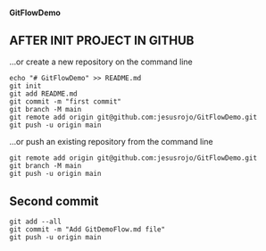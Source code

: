 #### GitFlowDemo

## AFTER INIT PROJECT IN GITHUB
…or create a new repository on the command line
```
echo "# GitFlowDemo" >> README.md
git init
git add README.md
git commit -m "first commit"
git branch -M main
git remote add origin git@github.com:jesusrojo/GitFlowDemo.git
git push -u origin main
```
…or push an existing repository from the command line
```
git remote add origin git@github.com:jesusrojo/GitFlowDemo.git
git branch -M main
git push -u origin main
```
## Second commit
```
git add --all
git commit -m "Add GitDemoFlow.md file"
git push -u origin main
```

